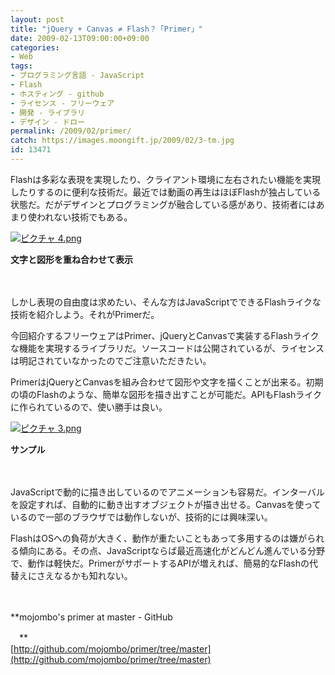 ```yaml
---
layout: post
title: "jQuery + Canvas ≠ Flash？「Primer」"
date: 2009-02-13T09:00:00+09:00
categories:
- Web
tags: 
- プログラミング言語 - JavaScript
- Flash
- ホスティング - github
- ライセンス - フリーウェア
- 開発 - ライブラリ
- デザイン - ドロー
permalink: /2009/02/primer/
catch: https://images.moongift.jp/2009/02/3-tm.jpg
id: 13471
---
```

Flashは多彩な表現を実現したり、クライアント環境に左右されたい機能を実現したりするのに便利な技術だ。最近では動画の再生はほぼFlashが独占している状態だ。だがデザインとプログラミングが融合している感があり、技術者にはあまり使われない技術でもある。

  

[![ピクチャ 4.png](https://images.moongift.jp/2009/02/4-tm1.jpg)](https://images.moongift.jp/2009/02/41.png)  
  
**文字と図形を重ね合わせて表示**

  

　

  

しかし表現の自由度は求めたい、そんな方はJavaScriptでできるFlashライクな技術を紹介しよう。それがPrimerだ。

  

今回紹介するフリーウェアはPrimer、jQueryとCanvasで実装するFlashライクな機能を実現するライブラリだ。ソースコードは公開されているが、ライセンスは明記されていなかったのでご注意いただきたい。

  
<!--more-->

PrimerはjQueryとCanvasを組み合わせて図形や文字を描くことが出来る。初期の頃のFlashのような、簡単な図形を描き出すことが可能だ。APIもFlashライクに作られているので、使い勝手は良い。

  

[![ピクチャ 3.png](https://images.moongift.jp/2009/02/3-tm.jpg)](https://images.moongift.jp/2009/02/3.png)  
  
**サンプル**

  

　

  

JavaScriptで動的に描き出しているのでアニメーションも容易だ。インターバルを設定すれば、自動的に動き出すオブジェクトが描き出せる。Canvasを使っているので一部のブラウザでは動作しないが、技術的には興味深い。

  

FlashはOSへの負荷が大きく、動作が重たいこともあって多用するのは嫌がられる傾向にある。その点、JavaScriptならば最近高速化がどんどん進んでいる分野で、動作は軽快だ。PrimerがサポートするAPIが増えれば、簡易的なFlashの代替えにさえなるかも知れない。

  

　

  

**mojombo's primer at master - GitHub  
  
　**  
  [http://github.com/mojombo/primer/tree/master](http://github.com/mojombo/primer/tree/master)

  
